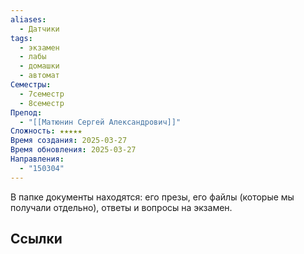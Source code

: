 ```yaml
---
aliases:
  - Датчики
tags:
  - экзамен
  - лабы
  - домашки
  - автомат
Семестры:
  - 7семестр
  - 8семестр
Препод:
  - "[[Матюнин Сергей Александрович]]"
Сложность: ★★★★★
Время создания: 2025-03-27
Время обновления: 2025-03-27
Направления:
  - "150304"
---
```

В папке документы находятся: его презы, его файлы (которые мы получали отдельно), ответы и вопросы на экзамен.
## Ссылки
